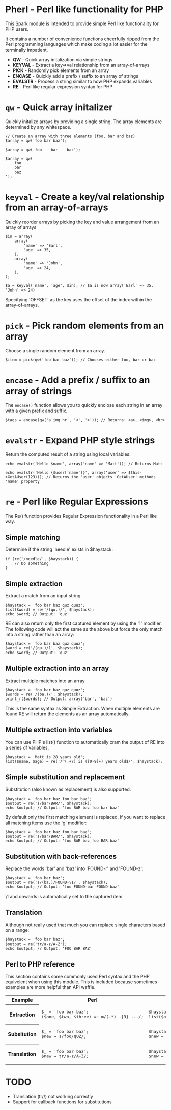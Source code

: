 Pherl - Perl like functionality for PHP
=======================================

This Spark module is intended to provide simple Perl like functionality for PHP users.

It contains a number of convenience functions cheerfully ripped from the Perl programming languages which make coding a lot easier for the terminally impatient.

* __QW__ - Quick array initalization via simple strings
* __KEYVAL__ - Extract a key=>val relationship from an array-of-arrays
* __PICK__ - Randomly pick elements from an array
* __ENCASE__ - Quickly add a prefix / suffix to an array of strings
* __EVALSTR__ - Process a string similar to how PHP expands variables
* __RE__ - Perl like regular expression syntax for PHP


`qw` - Quick array initalizer
=============================
Quickly initalize arrays by providing a single string. The array elements are determined by any whitespace.

	// Create an array with three elements (foo, bar and baz)
	$array = qw('foo bar baz');

	$array = qw('foo    bar    baz');

	$array = qw('
		foo
		bar
		baz
	');


`keyval` - Create a key/val relationship from an array-of-arrays
================================================================
Quickly reorder arrays by picking the key and value arrangement from an array of arrays

	$in = array(
		array(
			'name' => 'Earl',
			'age' => 35,
		),
		array(
			'name' => 'John',
			'age' => 24,
		),
	);
	
	$a = keyval('name', 'age', $in); // $a is now array('Earl' => 35, 'John' => 24)

Specifying 'OFFSET' as the key uses the offset of the index within the array-of-arrays.


`pick` - Pick random elements from an array
===========================================
Choose a single random element from an array.

	$item = pick(qw('foo bar baz')); // Chooses either foo, bar or baz


`encase` - Add a prefix / suffix to an array of strings
=======================================================
The `encase()` function allows you to quickly enclose each string in an array with a given prefix and suffix.

	$tags = encase(qw('a img hr', '<', '>')); // Returns: <a>, <img>, <hr>


`evalstr` - Expand PHP style strings
====================================
Return the computed result of a string using local variables.

	echo evalstr('Hello $name', array('name' => 'Matt')); // Returns Matt

	echo evalstr('Hello {$user['name']}', array('user' => $this->GetAUser(123))); // Returns the 'user' objects 'GetAUser' methods 'name' property


`re` - Perl like Regular Expressions
====================================
The Re() function provides Regular Expression functionality in a Perl like way.


Simple matching
---------------
Determine if the string 'needle' exists in $haystack:

	if (re('/needle/', $haystack)) {
		// Do something
	}


Simple extraction
-----------------
Extract a match from an input string

	$haystack = 'foo bar baz quz quuz';
	list($word) = re('/(qu.)/', $haystack);
	echo $word; // Output: 'quz'

RE can also return only the first captured element by using the '1' modifier. The following code will act the same as the above but force the only match into a string rather than an array:

	$haystack = 'foo bar baz quz quuz';
	$word = re('/(qu.)/1', $haystack);
	echo $word; // Output: 'quz'


Multiple extraction into an array
---------------------------------
Extract multiple matches into an array

	$haystack = 'foo bar baz quz quuz';
	$words = re('/(ba.)/', $haystack);
	print_r($words); // Output: array('bar', 'baz')

This is the same syntax as Simple Extraction. When multiple elements are found RE will return the elements as an array automatically.


Multiple extraction into variables
----------------------------------
You can use PHP's list() function to automatically cram the output of RE into a series of variables.

	$haystack = 'Matt is 28 years old';
	list($name, $age) = re('/^(.+?) is ([0-9]+) years old$/', $haystack);


Simple substitution and replacement
--------------------------------
Substitution (also known as replacement) is also supported.

	$haystack = 'foo bar baz foo bar baz';
	$output = re('s/bar/BAR/', $haystack);
	echo $output; // Output: 'foo BAR baz foo bar baz'

By default only the first matching element is replaced. If you want to replace all matching items use the 'g' modifier:

	$haystack = 'foo bar baz foo bar baz';
	$output = re('s/bar/BAR/', $haystack);
	echo $output; // Output: 'foo BAR baz foo BAR baz'


Substitution with back-references
---------------------------------
Replace the words 'bar' and 'baz' into 'FOUND-r' and 'FOUND-z':

	$haystack = 'foo bar baz';
	$output = re('s/(ba.)/FOUND-\1/', $haystack);
	echo $output; // Output: 'foo FOUND-bar FOUND-baz'

\1 and onwards is automatically set to the captured item.


Translation
-----------
Although not really used that much you can replace single characters based on a range:

	$haystack = 'foo bar baz';
	$output = re('tr/a-z/A-Z');
	echo $output; // Output: 'FOO BAR BAZ'


Perl to PHP reference
---------------------
This section contains some commonly used Perl syntax and the PHP equivelent when using this module.
This is included because sometimes examples are more helpful than API waffle.

<table>
	<tr>
		<th>Example</th>
		<th>Perl</th>
		<th>PHP + Pherl</th>
	</tr>
	<tr>
		<th>Extraction</th>
		<td>
<pre>
$_ = 'foo bar baz';
($one, $two, $three) =~ m/(.*) .{3} .../;
</pre>
		</td>
		<td>
<pre>
$haystack = 'foo bar baz';
list($one, $two, $three) = re('m/(.*) .{3} .../', $haystack);
</pre>
		</td>
	</tr>
	<tr>
		<th>Subsitution</th>
		<td>
<pre>
$_ = 'foo bar baz';
$new = s/foo/QUZ/;
</pre>
		</td>
		<td>
<pre>
$haystack = 'foo bar baz';
$new = re('s/foo/QUZ/', $haystack);
</pre>
		</td>
	</tr>
	<tr>
		<th>Translation</th>
		<td>
<pre>
$_ = 'foo bar baz';
$new = tr/a-z/A-Z/;
</pre>
		</td>
		<td>
<pre>
$haystack = 'foo bar baz';
$new = re('tr/a-z/A-Z/', $haystack);
</pre>
		</td>
	</tr>
</table>


TODO
====

* Translation (tr//) not working correctly
* Support for callback functions for substitutions
